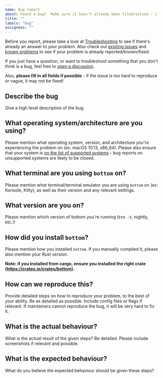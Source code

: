 ```yaml
---
name: Bug report
about: Found a bug?  Make sure it hasn't already been filed/solved - if so, please report it!
title: ""
labels: "bug"
assignees: ""
---
```


Before you report, please take a look at [Troubleshooting](https://clementtsang.github.io/bottom/nightly/troubleshooting) to see if there's already an answer to your problem. Also check out [existing issues](https://github.com/ClementTsang/bottom/issues) and [known problems](https://clementtsang.github.io/bottom/nightly/support/official/#known-problems) to see if your problem is already reported/known/fixed.

If you just have a question, or want to troubleshoot something that you don't think is a bug, feel free to [open a discussion](https://github.com/ClementTsang/bottom/discussions/new).

Also, **please fill in all fields if possible** - if the issue is too hard to reproduce or vague, it may not be fixed!

## Describe the bug

Give a high level description of the bug.

## What operating system/architecture are you using?

Please mention what operating system, version, and architecture you're experiencing the problem on (ex: macOS 10.13, x86_64). Please also ensure that your system is [on the list of supported systems](https://github.com/ClementTsang/bottom#support) - bug reports on unsupported systems are likely to be closed.

## What terminal are you using `bottom` on?

Please mention what terminal/terminal emulator you are using `bottom` on (ex: Konsole, Kitty), as well as their version and any relevant settings.

## What version are you on?

Please mention which version of bottom you're running (`btm -V`, nightly, etc.)!

## How did you install `bottom`?

Please mention how you installed `bottom`. If you manually compiled it, please also mention your _Rust version_.

**Note: if you installed from cargo, ensure you installed the right crate (https://crates.io/crates/bottom).**

## How can we reproduce this?

Provide detailed steps on _how_ to reproduce your problem, to the best of your ability. Be as detailed as possible. Include config files or flags if relevant. If maintainers cannot reproduce the bug, it will be very hard to fix it.

## What is the actual behaviour?

What is the _actual_ result of the given steps? Be detailed. Please include screenshots if relevant and possible.

## What is the expected behaviour?

What do you believe the expected behaviour should be given these steps?
